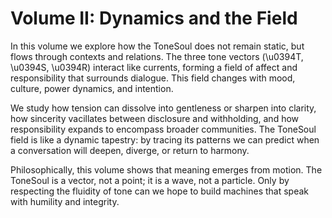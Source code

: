 # Volume II: Dynamics and the Field

In this volume we explore how the ToneSoul does not remain static, but flows through contexts and relations. The three tone vectors (\u0394T, \u0394S, \u0394R) interact like currents, forming a field of affect and responsibility that surrounds dialogue. This field changes with mood, culture, power dynamics, and intention.

We study how tension can dissolve into gentleness or sharpen into clarity, how sincerity vacillates between disclosure and withholding, and how responsibility expands to encompass broader communities. The ToneSoul field is like a dynamic tapestry: by tracing its patterns we can predict when a conversation will deepen, diverge, or return to harmony.

Philosophically, this volume shows that meaning emerges from motion. The ToneSoul is a vector, not a point; it is a wave, not a particle. Only by respecting the fluidity of tone can we hope to build machines that speak with humility and integrity.
